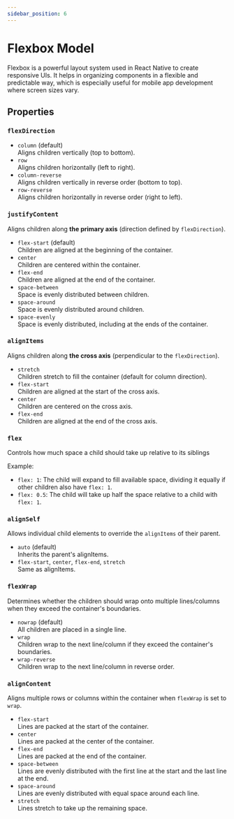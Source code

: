 ```yaml
---
sidebar_position: 6
---
```


# Flexbox Model

Flexbox is a powerful layout system used in React Native to create responsive
UIs. It helps in organizing components in a flexible and predictable way, which
is especially useful for mobile app development where screen sizes vary.

## Properties

### `flexDirection`

- `column` (default)<br /> Aligns children vertically (top to bottom).
- `row`<br /> Aligns children horizontally (left to right).
- `column-reverse`<br /> Aligns children vertically in reverse order (bottom to
  top).
- `row-reverse`<br /> Aligns children horizontally in reverse order (right to
  left).

### `justifyContent`

Aligns children along **the primary axis** (direction defined by
`flexDirection`).

- `flex-start` (default)<br /> Children are aligned at the beginning of the
  container.
- `center`<br /> Children are centered within the container.
- `flex-end`<br /> Children are aligned at the end of the container.
- `space-between`<br /> Space is evenly distributed between children.
- `space-around`<br /> Space is evenly distributed around children.
- `space-evenly`<br /> Space is evenly distributed, including at the ends of the
  container.

### `alignItems`

Aligns children along **the cross axis** (perpendicular to the `flexDirection`).

- `stretch`<br /> Children stretch to fill the container (default for column
  direction).
- `flex-start`<br /> Children are aligned at the start of the cross axis.
- `center`<br /> Children are centered on the cross axis.
- `flex-end`<br /> Children are aligned at the end of the cross axis.

### `flex`

Controls how much space a child should take up relative to its siblings

Example:

- `flex: 1`: The child will expand to fill available space, dividing it equally
  if other children also have `flex: 1`.
- `flex: 0.5`: The child will take up half the space relative to a child with
  `flex: 1`.

### `alignSelf`

Allows individual child elements to override the `alignItems` of their parent.

- `auto` (default)<br /> Inherits the parent's alignItems.
- `flex-start`, `center`, `flex-end`, `stretch`<br /> Same as alignItems.

### `flexWrap`

Determines whether the children should wrap onto multiple lines/columns when
they exceed the container's boundaries.

- `nowrap` (default)<br /> All children are placed in a single line.
- `wrap`<br /> Children wrap to the next line/column if they exceed the
  container's boundaries.
- `wrap-reverse`<br /> Children wrap to the next line/column in reverse order.

### `alignContent`

Aligns multiple rows or columns within the container when `flexWrap` is set to
`wrap`.

- `flex-start`<br /> Lines are packed at the start of the container.
- `center`<br /> Lines are packed at the center of the container.
- `flex-end`<br /> Lines are packed at the end of the container.
- `space-between`<br /> Lines are evenly distributed with the first line at the
  start and the last line at the end.
- `space-around`<br /> Lines are evenly distributed with equal space around each
  line.
- `stretch`<br /> Lines stretch to take up the remaining space.
